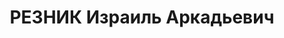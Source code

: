 ---
title: РЕЗНИК Израиль Аркадьевич
description: "Род. в 1903, м. Уланов, Подольская губ. \n  Приговор: 24.11.1937 – ВМН"
---